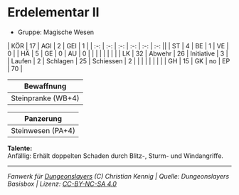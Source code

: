 # Erdelementar II  
- Gruppe: Magische Wesen  

| KÖR    | 17 | AGI      | 2  | GEI        | 1  |
| :-: | :-: | :-: | :-: | :-: | :-: ||
| ST     | 4  | BE       | 1  | VE         | 0  |
| HÄ     | 5  | GE       | 0  | AU         | 0  |
|        |    |          |    |            |    |
| LK     | 32 | Abwehr   | 26 | Initiative | 3  |
| Laufen | 2  | Schlagen | 25 | Schiessen  | 2  |
|        |    |          |    |            |    |
| GH     | 15 | GK       | no | EP         | 70 |


| Bewaffnung |
| --- |
| Steinpranke (WB+4) |


| Panzerung |
| --- |
| Steinwesen (PA+4) |


**Talente:**  
Anfällig: Erhält doppelten Schaden durch Blitz-, Sturm- und Windangriffe.





___
*Fanwerk für [Dungeonslayers](https://www.dungeonslayers.net/) (C) Christian Kennig | Quelle: Dungeonslayers Basisbox | Lizenz: [CC-BY-NC-SA 4.0](https://creativecommons.org/licenses/by-nc-sa/4.0/deed.de)*